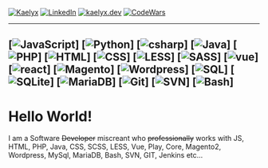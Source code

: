 [![Kaelyx][logo]][logo-url]
[![LinkedIn][linkedin-shield]][linkedin-url]
[![kaelyx.dev][portfolio-shield]][portfolio-url]
[![CodeWars][codewars-shield]][codewars-url]

---
[![JavaScript][js]] [![Python][python]] [![csharp][csharp]] [![Java][java]] [![PHP][php]] [![HTML][html]] [![CSS][css]]
[![LESS][less]] [![SASS][scss]] [![vue][vue]] [![react][react]] [![Magento][magento]] [![Wordpress][wordpress]] 
[![SQL][sql]] [![SQLite][sqlite]] [![MariaDB][maria]]
[![Git][git]] [![SVN][svn]] [![Bash][bash]] 
---
# Hello World!

I am a Software ~~Developer~~ miscreant who ~~professionally~~ works with JS, HTML, PHP, Java, CSS, SCSS, LESS, Vue, Play, Core, Magento2, Wordpress, MySql, MariaDB, Bash, SVN, GIT, Jenkins etc... 

[logo]: https://github.com/user-attachments/assets/76c67908-bd6c-403a-bc0f-478ff31db404
[logo-url]: https://kaelyx.dev
[portfolio-shield]: https://img.shields.io/badge/-Portfolio-black.svg?style=for-the-badge
[portfolio-url]: https://kaelyx.dev
[linkedin-shield]: https://img.shields.io/badge/-LinkedIn-black.svg?style=for-the-badge&logo=linkedin&colorB=555
[linkedin-url]: https://linkedin.com/in/kaelyx
[codewars-shield]: https://img.shields.io/badge/-Code%20Wars-black.svg?style=for-the-badge&logo=codewars&colorB=555
[codewars-url]: https://www.codewars.com/users/kaelyx

[js]: https://img.shields.io/badge/-JavaScript-black.svg?style=for-the-badge&logo=javascript&colorB=555
[python]: https://img.shields.io/badge/-Python-black.svg?style=for-the-badge&logo=python&colorB=555
[java]: https://img.shields.io/badge/-Java-black.svg?style=for-the-badge&logo=java&colorB=555
[csharp]: https://img.shields.io/badge/-CSharp-black.svg?style=for-the-badge&logo=csharp&colorB=555
[html]: https://img.shields.io/badge/-HTML-black.svg?style=for-the-badge&logo=html&colorB=555
[php]: https://img.shields.io/badge/-PHP-black.svg?style=for-the-badge&logo=php&colorB=555
[css]: https://img.shields.io/badge/-CSS-black.svg?style=for-the-badge&logo=css&colorB=555

[less]: https://img.shields.io/badge/-LESS-black.svg?style=for-the-badge&logo=less&colorB=555
[scss]: https://img.shields.io/badge/-SASS-black.svg?style=for-the-badge&logo=css&colorB=555
[vue]: https://img.shields.io/badge/-Vue-black.svg?style=for-the-badge&logo=vue&colorB=555
[react]: https://img.shields.io/badge/-React-black.svg?style=for-the-badge&logo=react&colorB=555
[magento]: https://img.shields.io/badge/-Magento-black.svg?style=for-the-badge&logo=magento&colorB=555
[wordpress]: https://img.shields.io/badge/-Wordpress-black.svg?style=for-the-badge&logo=wordpress&colorB=555

[sql]: https://img.shields.io/badge/-SQL-black.svg?style=for-the-badge&logo=sql&colorB=555
[maria]: https://img.shields.io/badge/-MariaDB-black.svg?style=for-the-badge&logo=mariadb&colorB=555
[sqlite]:https://img.shields.io/badge/-SQLite-black.svg?style=for-the-badge&logo=sqlite&colorB=555

[bash]: https://img.shields.io/badge/-Bash-black.svg?style=for-the-badge&logo=bash&colorB=555
[svn]: https://img.shields.io/badge/-SVN-black.svg?style=for-the-badge&logo=subversion&colorB=555
[git]: https://img.shields.io/badge/-Git-black.svg?style=for-the-badge&logo=git&colorB=555
